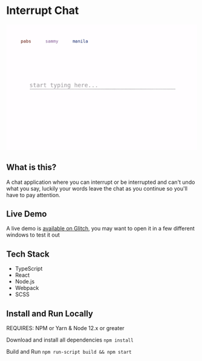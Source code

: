 # Interrupt Chat

![Chat Demo](/example.gif)


## What is this?
A chat application where you can interrupt or be interrupted and can't undo what you say, luckily your words leave the chat as you continue so you'll have to pay attention.

## Live Demo

A live demo is [available on Glitch](https://interrupt-chat.glitch.me), you may want to open it in a few different windows to test it out

## Tech Stack

- TypeScript
- React
- Node.js
- Webpack
- SCSS

## Install and Run Locally

REQUIRES: NPM or Yarn & Node 12.x or greater

Download and install all dependencies
```npm install```

Build and Run
```npm run-script build && npm start```
